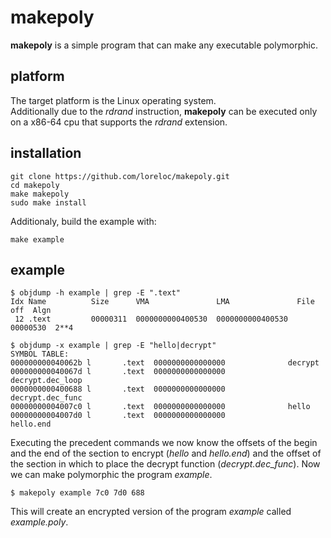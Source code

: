 
# makepoly

**makepoly** is a simple program that can make any executable polymorphic.

## platform

The target platform is the Linux operating system.  
Additionally due to the _rdrand_ instruction, **makepoly** can be executed only on a x86-64 cpu that supports the _rdrand_ extension.

## installation

```
git clone https://github.com/loreloc/makepoly.git
cd makepoly
make makepoly
sudo make install
```

Additionaly, build the example with:
```
make example
```

## example

```
$ objdump -h example | grep -E ".text"
Idx Name          Size      VMA               LMA               File off  Algn
 12 .text         00000311  0000000000400530  0000000000400530  00000530  2**4
```

```
$ objdump -x example | grep -E "hello|decrypt"
SYMBOL TABLE:
000000000040062b l       .text	0000000000000000              decrypt
000000000040067d l       .text	0000000000000000              decrypt.dec_loop
0000000000400688 l       .text	0000000000000000              decrypt.dec_func
00000000004007c0 l       .text	0000000000000000              hello
00000000004007d0 l       .text	0000000000000000              hello.end
```

Executing the precedent commands we now know the offsets of the begin and the end of the section to encrypt (_hello_ and _hello.end_) and the offset of the section in which to place the decrypt function (_decrypt.dec_func_). Now we can make polymorphic the program _example_.

```
$ makepoly example 7c0 7d0 688
```

This will create an encrypted version of the program _example_ called _example.poly_.

